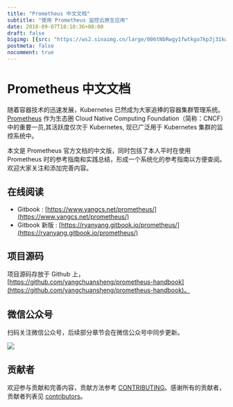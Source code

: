 ```yaml
---
title: "Prometheus 中文文档"
subtitle: "使用 Prometheus 监控云原生应用"
date: 2018-09-07T18:10:36+08:00
draft: false
bigimg: [{src: "https://ws2.sinaimg.cn/large/006tNbRwgy1fwtkgo7kp3j31kw0d0750.jpg"}]
postmeta: false
nocomment: true
---
```


# Prometheus 中文文档

随着容器技术的迅速发展，Kubernetes 已然成为大家追捧的容器集群管理系统。[Prometheus](https://prometheus.io) 作为生态圈 Cloud Native Computing Foundation（简称：CNCF）中的重要一员,其活跃度仅次于 Kubernetes, 现已广泛用于 Kubernetes 集群的监控系统中。

本文是 Prometheus 官方文档的中文版，同时包括了本人平时在使用 Prometheus 时的参考指南和实践总结，形成一个系统化的参考指南以方便查阅。欢迎大家关注和添加完善内容。

## 在线阅读

+ Gitbook : [https://www.yangcs.net/prometheus/](https://www.yangcs.net/prometheus/)
+ Gitbook 新版 : [https://ryanyang.gitbook.io/prometheus/](https://ryanyang.gitbook.io/prometheus/)

## 项目源码

项目源码存放于 Github 上，[https://github.com/yangchuansheng/prometheus-handbook](https://github.com/yangchuansheng/prometheus-handbook)。

## 微信公众号

扫码关注微信公众号，后续部分章节会在微信公众号中同步更新。

![](http://o7z41ciog.bkt.clouddn.com/qrcode_for_wechat.jpg)

## 贡献者

欢迎参与贡献和完善内容，贡献方法参考 [CONTRIBUTING](https://github.com/yangchuansheng/prometheus-handbook/blob/master/CONTRIBUTING.md)。感谢所有的贡献者，贡献者列表见 [contributors](https://github.com/yangchuansheng/prometheus-handbook/graphs/contributors)。
